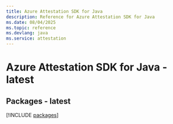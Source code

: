 ```yaml
---
title: Azure Attestation SDK for Java
description: Reference for Azure Attestation SDK for Java
ms.date: 08/04/2025
ms.topic: reference
ms.devlang: java
ms.service: attestation
---
```

# Azure Attestation SDK for Java - latest
## Packages - latest
[!INCLUDE [packages](attestation-index.md)]